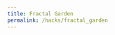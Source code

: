 ```yaml
---
title: Fractal Garden
permalink: /hacks/fractal_garden
---
```


<script src="/3rd/processing.min.js"></script>
<canvas data-processing-sources="{{ page.url }}.pde"></canvas>
